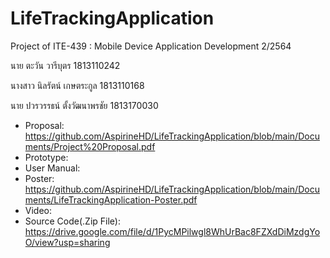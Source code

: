 # LifeTrackingApplication
Project of ITE-439 : Mobile Device Application Development 2/2564

นาย ตะวัน วารีบุตร 1813110242

นางสาว นิลรัตน์ เกษตระกูล 1813110168

นาย ปวรวรรธน์ ตั้งวัฒนาพรชัย 1813170030

* Proposal:     https://github.com/AspirineHD/LifeTrackingApplication/blob/main/Documents/Project%20Proposal.pdf
* Prototype:    
* User Manual:  
* Poster:       https://github.com/AspirineHD/LifeTrackingApplication/blob/main/Documents/LifeTrackingApplication-Poster.pdf     
* Video:        
* Source Code(.Zip File): https://drive.google.com/file/d/1PycMPilwgl8WhUrBac8FZXdDiMzdgYoO/view?usp=sharing
